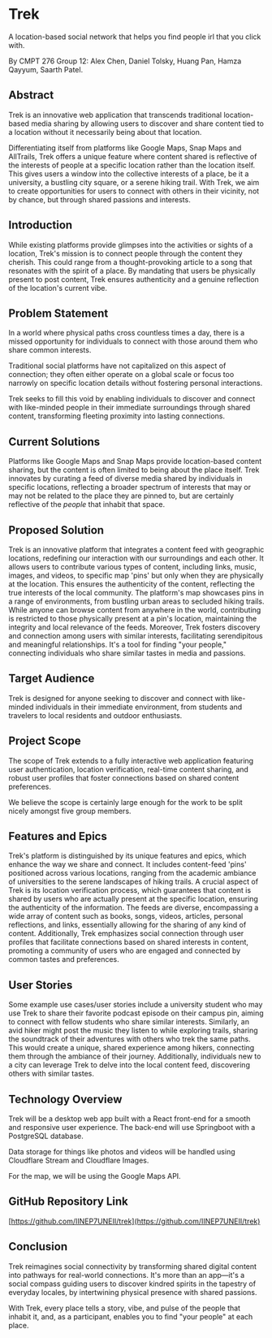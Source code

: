 # Trek
A location-based social network that helps you find people irl that you click with.

By CMPT 276 Group 12: Alex Chen, Daniel Tolsky, Huang Pan, Hamza Qayyum, Saarth Patel.

## Abstract
Trek is an innovative web application that transcends traditional location-based media sharing by allowing users to discover and share content tied to a location without it necessarily being about that location.

Differentiating itself from platforms like Google Maps, Snap Maps and AllTrails, Trek offers a unique feature where content shared is reflective of the interests of people at a specific location rather than the location itself. This gives users a window into the collective interests of a place, be it a university, a bustling city square, or a serene hiking trail. With Trek, we aim to create opportunities for users to connect with others in their vicinity, not by chance, but through shared passions and interests.

## Introduction
While existing platforms provide glimpses into the activities or sights of a location, Trek's mission is to connect people through the content they cherish. This could range from a thought-provoking article to a song that resonates with the spirit of a place. By mandating that users be physically present to post content, Trek ensures authenticity and a genuine reflection of the location's current vibe.

## Problem Statement
In a world where physical paths cross countless times a day, there is a missed opportunity for individuals to connect with those around them who share common interests.

Traditional social platforms have not capitalized on this aspect of connection; they often either operate on a global scale or focus too narrowly on specific location details without fostering personal interactions.

Trek seeks to fill this void by enabling individuals to discover and connect with like-minded people in their immediate surroundings through shared content, transforming fleeting proximity into lasting connections.

## Current Solutions
Platforms like Google Maps and Snap Maps provide location-based content sharing, but the content is often limited to being about the place itself. Trek innovates by curating a feed of diverse media shared by individuals in specific locations, reflecting a broader spectrum of interests that may or may not be related to the place they are pinned to, but are certainly reflective of the _people_ that inhabit that space.

## Proposed Solution

Trek is an innovative platform that integrates a content feed with geographic locations, redefining our interaction with our surroundings and each other. It allows users to contribute various types of content, including links, music, images, and videos, to specific map 'pins' but only when they are physically at the location. This ensures the authenticity of the content, reflecting the true interests of the local community. The platform's map showcases pins in a range of environments, from bustling urban areas to secluded hiking trails. While anyone can browse content from anywhere in the world, contributing is restricted to those physically present at a pin's location, maintaining the integrity and local relevance of the feeds. Moreover, Trek fosters discovery and connection among users with similar interests, facilitating serendipitous and meaningful relationships. It's a tool for finding "your people," connecting individuals who share similar tastes in media and passions.

## Target Audience
Trek is designed for anyone seeking to discover and connect with like-minded individuals in their immediate environment, from students and travelers to local residents and outdoor enthusiasts.

## Project Scope
The scope of Trek extends to a fully interactive web application featuring user authentication, location verification, real-time content sharing, and robust user profiles that foster connections based on shared content preferences.

We believe the scope is certainly large enough for the work to be split nicely amongst five group members.

## Features and Epics

Trek's platform is distinguished by its unique features and epics, which enhance the way we share and connect. It includes content-feed 'pins' positioned across various locations, ranging from the academic ambiance of universities to the serene landscapes of hiking trails. A crucial aspect of Trek is its location verification process, which guarantees that content is shared by users who are actually present at the specific location, ensuring the authenticity of the information. The feeds are diverse, encompassing a wide array of content such as books, songs, videos, articles, personal reflections, and links, essentially allowing for the sharing of any kind of content. Additionally, Trek emphasizes social connection through user profiles that facilitate connections based on shared interests in content, promoting a community of users who are engaged and connected by common tastes and preferences.

## User Stories
Some example use cases/user stories include a university student who may use Trek to share their favorite podcast episode on their campus pin, aiming to connect with fellow students who share similar interests.  Similarly, an avid hiker might post the music they listen to while exploring trails, sharing the soundtrack of their adventures with others who trek the same paths. This would create a unique, shared experience among hikers, connecting them through the ambiance of their journey. Additionally, individuals new to a city can leverage Trek to delve into the local content feed, discovering others with similar tastes.

## Technology Overview
Trek will be a desktop web app built with a React front-end for a smooth and responsive user experience. The back-end will use Springboot with a PostgreSQL database.

Data storage for things like photos and videos will be handled using Cloudflare Stream and Cloudflare Images.

For the map, we will be using the Google Maps API.

## GitHub Repository Link
[https://github.com/IINEP7UNEII/trek](https://github.com/IINEP7UNEII/trek)

## Conclusion
Trek reimagines social connectivity by transforming shared digital content into pathways for real-world connections. It's more than an app—it's a social compass guiding users to discover kindred spirits in the tapestry of everyday locales, by intertwining physical presence with shared passions.

With Trek, every place tells a story, vibe, and pulse of the people that inhabit it, and, as a participant, enables you to find "your people" at each place.
